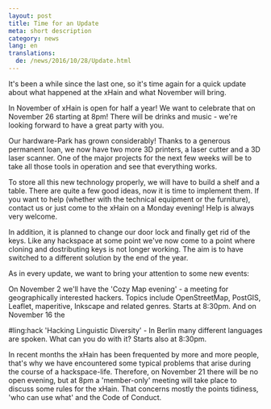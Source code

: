 ```yaml
---
layout: post
title: Time for an Update
meta: short description
category: news
lang: en
translations:
  de: /news/2016/10/28/Update.html
---
```


It's been a while since the last one, so it's time again for a quick update about what happened at the xHain and what November will bring.

In November of xHain is open for half a year! We want to celebrate that on November 26 starting at 8pm! There will be drinks and music - we're looking forward to have a great party with you.

<!--more--> 
Our hardware-Park has grown considerably! Thanks to a generous permanent loan, we now have two more 3D printers, a laser cutter and a 3D laser scanner. One of the major projects for the next few weeks will be to take all those tools in operation and see that everything works.

To store all this new technology properly, we will have to build a shelf and a table. There are quite a few good ideas, now it is time to implement them.
If you want to help (whether with the technical equipment or the furniture), contact us or just come to the xHain on a Monday evening! Help is always very welcome.

In addition, it is planned to change our door lock and finally get rid of the keys. Like any hackspace at some point we've now come to a point where cloning and dostributing keys is not longer working. The aim is to have switched to a different solution by the end of the year.

As in every update, we want to bring your attention to some new events:

On November 2 we'll have the 'Cozy Map evening' - a meeting for geographically interested hackers. Topics include OpenStreetMap, PostGIS, Leaflet, maperitive, Inkscape and related genres.
Starts at 8:30pm.
And on November 16 the <div>#ling:hack 'Hacking Linguistic Diversity' - In Berlin many different languages ​​are spoken. What can you do with it? Starts also at 8:30pm.

In recent months the xHain has been frequented by more and more people, that's why we have encountered some typical problems that arise during the course of a hackspace-life. Therefore, on November 21 there will be no open evening, but at 8pm a 'member-only' meeting will take place to discuss some rules for the xHain. That concerns mostly the points tidiness, 'who can use what' and the Code of Conduct.